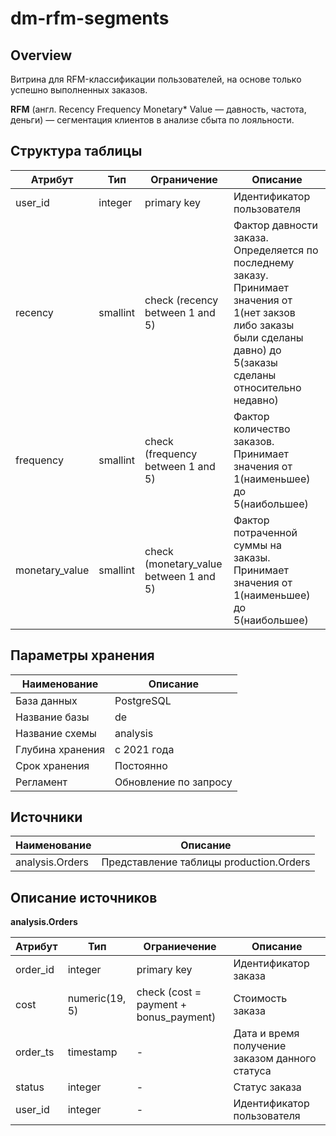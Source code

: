 # **dm-rfm-segments**

## Overview

Витрина для RFM-классификации пользователей, на основе только успешно выполненных заказов.

**RFM** (англ. Recency Frequency Monetary* Value — давность, частота, деньги) — сегментация клиентов в анализе сбыта по лояльности.

## Структура таблицы

Атрибут|Тип|Ограничение|Описание
---|---|---|---
user_id|integer|primary key|Идентификатор пользователя 
recency|smallint|check (recency between 1 and 5)|Фактор давности заказа. Определяется по последнему заказу. Принимает значения от 1(нет закзов либо заказы были сделаны давно) до 5(заказы сделаны относительно недавно)
frequency|smallint|check (frequency between 1 and 5)|Фактор количество заказов. Принимает значения от 1(наименьшее) до 5(наибольшее)
monetary_value|smallint|check (monetary_value between 1 and 5)|Фактор потраченной суммы на заказы. Принимает значения от 1(наименьшее) до 5(наибольшее)

## Параметры хранения

Наименование|Описание
---|---
База данных|PostgreSQL
Название базы|de
Название схемы|analysis
Глубина хранения|с 2021 года
Срок хранения|Постоянно
Регламент|Обновление по запросу

## Источники

Наименование|Описание
---|---
analysis.Orders|Представление таблицы production.Orders

## Описание источников

**analysis.Orders**

Атрибут|Тип|Ограниечение|Описание
---|---|---|---
order_id|integer|primary key|Идентификатор заказа
cost|numeric(19, 5)|check (cost = payment + bonus_payment)|Стоимость заказа
order_ts|timestamp|-|Дата и время получение заказом данного статуса
status|integer|-|Статус заказа
user_id|integer|-|Идентификатор пользователя



